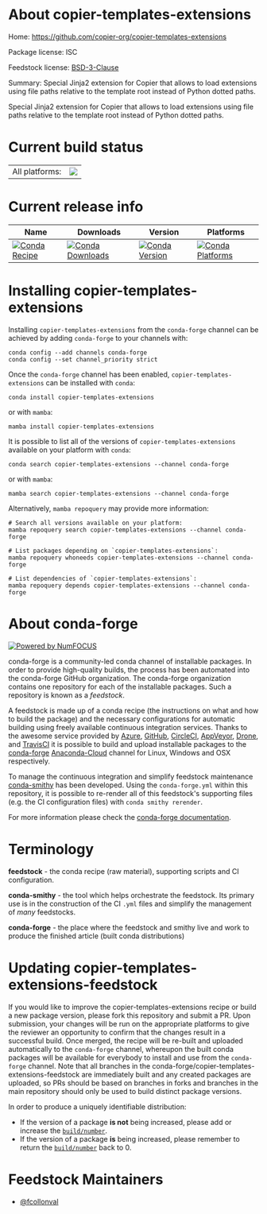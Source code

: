 About copier-templates-extensions
=================================

Home: https://github.com/copier-org/copier-templates-extensions

Package license: ISC

Feedstock license: [BSD-3-Clause](https://github.com/conda-forge/copier-templates-extensions-feedstock/blob/main/LICENSE.txt)

Summary: Special Jinja2 extension for Copier that allows to load extensions using file paths relative to the template root instead of Python dotted paths.

Special Jinja2 extension for Copier that allows to load extensions using
file paths relative to the template root instead of Python dotted paths.


Current build status
====================


<table><tr><td>All platforms:</td>
    <td>
      <a href="https://dev.azure.com/conda-forge/feedstock-builds/_build/latest?definitionId=18578&branchName=main">
        <img src="https://dev.azure.com/conda-forge/feedstock-builds/_apis/build/status/copier-templates-extensions-feedstock?branchName=main">
      </a>
    </td>
  </tr>
</table>

Current release info
====================

| Name | Downloads | Version | Platforms |
| --- | --- | --- | --- |
| [![Conda Recipe](https://img.shields.io/badge/recipe-copier--templates--extensions-green.svg)](https://anaconda.org/conda-forge/copier-templates-extensions) | [![Conda Downloads](https://img.shields.io/conda/dn/conda-forge/copier-templates-extensions.svg)](https://anaconda.org/conda-forge/copier-templates-extensions) | [![Conda Version](https://img.shields.io/conda/vn/conda-forge/copier-templates-extensions.svg)](https://anaconda.org/conda-forge/copier-templates-extensions) | [![Conda Platforms](https://img.shields.io/conda/pn/conda-forge/copier-templates-extensions.svg)](https://anaconda.org/conda-forge/copier-templates-extensions) |

Installing copier-templates-extensions
======================================

Installing `copier-templates-extensions` from the `conda-forge` channel can be achieved by adding `conda-forge` to your channels with:

```
conda config --add channels conda-forge
conda config --set channel_priority strict
```

Once the `conda-forge` channel has been enabled, `copier-templates-extensions` can be installed with `conda`:

```
conda install copier-templates-extensions
```

or with `mamba`:

```
mamba install copier-templates-extensions
```

It is possible to list all of the versions of `copier-templates-extensions` available on your platform with `conda`:

```
conda search copier-templates-extensions --channel conda-forge
```

or with `mamba`:

```
mamba search copier-templates-extensions --channel conda-forge
```

Alternatively, `mamba repoquery` may provide more information:

```
# Search all versions available on your platform:
mamba repoquery search copier-templates-extensions --channel conda-forge

# List packages depending on `copier-templates-extensions`:
mamba repoquery whoneeds copier-templates-extensions --channel conda-forge

# List dependencies of `copier-templates-extensions`:
mamba repoquery depends copier-templates-extensions --channel conda-forge
```


About conda-forge
=================

[![Powered by
NumFOCUS](https://img.shields.io/badge/powered%20by-NumFOCUS-orange.svg?style=flat&colorA=E1523D&colorB=007D8A)](https://numfocus.org)

conda-forge is a community-led conda channel of installable packages.
In order to provide high-quality builds, the process has been automated into the
conda-forge GitHub organization. The conda-forge organization contains one repository
for each of the installable packages. Such a repository is known as a *feedstock*.

A feedstock is made up of a conda recipe (the instructions on what and how to build
the package) and the necessary configurations for automatic building using freely
available continuous integration services. Thanks to the awesome service provided by
[Azure](https://azure.microsoft.com/en-us/services/devops/), [GitHub](https://github.com/),
[CircleCI](https://circleci.com/), [AppVeyor](https://www.appveyor.com/),
[Drone](https://cloud.drone.io/welcome), and [TravisCI](https://travis-ci.com/)
it is possible to build and upload installable packages to the
[conda-forge](https://anaconda.org/conda-forge) [Anaconda-Cloud](https://anaconda.org/)
channel for Linux, Windows and OSX respectively.

To manage the continuous integration and simplify feedstock maintenance
[conda-smithy](https://github.com/conda-forge/conda-smithy) has been developed.
Using the ``conda-forge.yml`` within this repository, it is possible to re-render all of
this feedstock's supporting files (e.g. the CI configuration files) with ``conda smithy rerender``.

For more information please check the [conda-forge documentation](https://conda-forge.org/docs/).

Terminology
===========

**feedstock** - the conda recipe (raw material), supporting scripts and CI configuration.

**conda-smithy** - the tool which helps orchestrate the feedstock.
                   Its primary use is in the construction of the CI ``.yml`` files
                   and simplify the management of *many* feedstocks.

**conda-forge** - the place where the feedstock and smithy live and work to
                  produce the finished article (built conda distributions)


Updating copier-templates-extensions-feedstock
==============================================

If you would like to improve the copier-templates-extensions recipe or build a new
package version, please fork this repository and submit a PR. Upon submission,
your changes will be run on the appropriate platforms to give the reviewer an
opportunity to confirm that the changes result in a successful build. Once
merged, the recipe will be re-built and uploaded automatically to the
`conda-forge` channel, whereupon the built conda packages will be available for
everybody to install and use from the `conda-forge` channel.
Note that all branches in the conda-forge/copier-templates-extensions-feedstock are
immediately built and any created packages are uploaded, so PRs should be based
on branches in forks and branches in the main repository should only be used to
build distinct package versions.

In order to produce a uniquely identifiable distribution:
 * If the version of a package **is not** being increased, please add or increase
   the [``build/number``](https://docs.conda.io/projects/conda-build/en/latest/resources/define-metadata.html#build-number-and-string).
 * If the version of a package **is** being increased, please remember to return
   the [``build/number``](https://docs.conda.io/projects/conda-build/en/latest/resources/define-metadata.html#build-number-and-string)
   back to 0.

Feedstock Maintainers
=====================

* [@fcollonval](https://github.com/fcollonval/)


